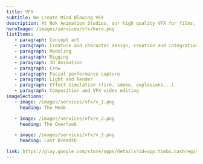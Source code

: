```yaml
---
title: VFX
subtitle: We Create Mind Blowing VFX
description: At Nok Animation Studios, our high quality VFX for films, commercials, games, and TV series are made available at highly affordable rates with no compromise in quality. We employ innovative practices as well as emerging technologies to bring quality visual effects to many. Our VFX services includes the following;
heroImage: /images/services/vfx/hero.png
listItems:
   - paragraph: Concept art
   - paragraph: Creature and character design, creation and integration
   - paragraph: Modeling
   - paragraph: Rigging
   - paragraph: 3D Animation
   - paragraph: Crow
   - paragraph: Facial performance capture
   - paragraph: Light and Render
   - paragraph: Effect Simulation (fire, smoke, explosions...)
   - paragraph: Composition and VFX video editing
imageSections:
   - image: /images/services/vfx/v_1.png
     heading: The Monk

   - image: /images/services/vfx/v_2.png
     heading: The Overlook

   - image: /images/services/vfx/v_3.png
     heading: Last Breadth

link: https://play.google.com/store/apps/details?id=app.timbu.cashregister
---
```

